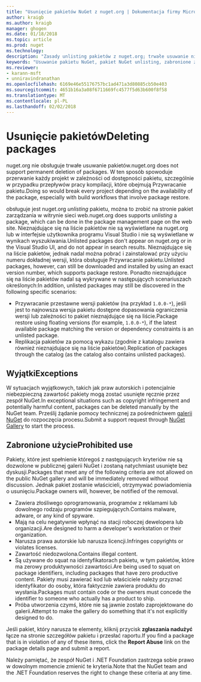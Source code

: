 ```yaml
---
title: "Usunięcie pakietów NuGet z nuget.org | Dokumentacja firmy Microsoft"
author: kraigb
ms.author: kraigb
manager: ghogen
ms.date: 01/18/2018
ms.topic: article
ms.prod: nuget
ms.technology: 
description: "Zasady unlisting pakietów z nuget.org; trwałe usuwanie nie jest obsługiwany z wyjątkiem na pakiety narusza inne zasady."
keywords: "Usuwanie pakietu NuGet, pakiet NuGet unlisting, zabronione zastosowania pakietów"
ms.reviewer:
- karann-msft
- unniravindranathan
ms.openlocfilehash: 6169e46e55176757bc1ad471a3d80885cb50e403
ms.sourcegitcommit: 4651b16a3a08f6711669fc4577f5d63b600f8f58
ms.translationtype: MT
ms.contentlocale: pl-PL
ms.lasthandoff: 02/02/2018
---
```

# <a name="deleting-packages"></a><span data-ttu-id="033a3-104">Usunięcie pakietów</span><span class="sxs-lookup"><span data-stu-id="033a3-104">Deleting packages</span></span>

<span data-ttu-id="033a3-105">nuget.org nie obsługuje trwałe usuwanie pakietów.</span><span class="sxs-lookup"><span data-stu-id="033a3-105">nuget.org does not support permanent deletion of packages.</span></span> <span data-ttu-id="033a3-106">W ten sposób spowoduje przerwanie każdy projekt w zależności od dostępności pakietu, szczególnie w przypadku przepływów pracy kompilacji, które obejmują Przywracanie pakietu.</span><span class="sxs-lookup"><span data-stu-id="033a3-106">Doing so would break every project depending on the availability of the package, especially with build workflows that involve package restore.</span></span>

<span data-ttu-id="033a3-107">obsługuje jest nuget.org *unlisting* pakietu, można to zrobić na stronie pakiet zarządzania w witrynie sieci web.</span><span class="sxs-lookup"><span data-stu-id="033a3-107">nuget.org does supports *unlisting* a package, which can be done in the package management page on the web site.</span></span> <span data-ttu-id="033a3-108">Nieznajdujące się na liście pakietów nie są wyświetlane na nuget.org lub w interfejsie użytkownika programu Visual Studio i nie są wyświetlane w wynikach wyszukiwania.</span><span class="sxs-lookup"><span data-stu-id="033a3-108">Unlisted packages don't appear on nuget.org or in the Visual Studio UI, and do not appear in search results.</span></span> <span data-ttu-id="033a3-109">Nieznajdujące się na liście pakietów, jednak nadal można pobrać i zainstalować przy użyciu numeru dokładnej wersji, która obsługuje Przywracanie pakietu.</span><span class="sxs-lookup"><span data-stu-id="033a3-109">Unlisted packages, however, can still be downloaded and installed by using an exact version number, which supports package restore.</span></span> <span data-ttu-id="033a3-110">Ponadto nieznajdujące się na liście pakietów nadal są wykrywane w następujących scenariuszach określonych:</span><span class="sxs-lookup"><span data-stu-id="033a3-110">In addition, unlisted packages may still be discovered in the following specific scenarios:</span></span>

- <span data-ttu-id="033a3-111">Przywracanie przestawne wersji pakietów (na przykład `1.0.0-*`), jeśli jest to najnowsza wersja pakietu dostępne dopasowania ograniczenia wersji lub zależności to pakiet nieznajdujące się na liście.</span><span class="sxs-lookup"><span data-stu-id="033a3-111">Package restore using floating versions (for example, `1.0.0-*`), if the latest available package matching the version or dependency constraints is an unlisted package.</span></span>
- <span data-ttu-id="033a3-112">Replikacja pakietów za pomocą wykazu (zgodnie z katalogu zawiera również nieznajdujące się na liście pakietów).</span><span class="sxs-lookup"><span data-stu-id="033a3-112">Replication of packages through the catalog (as the catalog also contains unlisted packages).</span></span>

## <a name="exceptions"></a><span data-ttu-id="033a3-113">Wyjątki</span><span class="sxs-lookup"><span data-stu-id="033a3-113">Exceptions</span></span>

<span data-ttu-id="033a3-114">W sytuacjach wyjątkowych, takich jak praw autorskich i potencjalnie niebezpieczną zawartość pakiety mogą zostać usunięte ręcznie przez zespół NuGet.</span><span class="sxs-lookup"><span data-stu-id="033a3-114">In exceptional situations such as copyright infringement and potentially harmful content, packages can be deleted manually by the NuGet team.</span></span> <span data-ttu-id="033a3-115">Prześlij żądanie pomocy technicznej za pośrednictwem [galerii NuGet](http://www.nuget.org) do rozpoczęcia procesu.</span><span class="sxs-lookup"><span data-stu-id="033a3-115">Submit a support request through [NuGet Gallery](http://www.nuget.org) to start the process.</span></span>

## <a name="prohibited-use"></a><span data-ttu-id="033a3-116">Zabronione użycie</span><span class="sxs-lookup"><span data-stu-id="033a3-116">Prohibited use</span></span>

<span data-ttu-id="033a3-117">Pakiety, które jest spełnienie któregoś z następujących kryteriów nie są dozwolone w publicznej galerii NuGet i zostaną natychmiast usunięte bez dyskusji.</span><span class="sxs-lookup"><span data-stu-id="033a3-117">Packages that meet any of the following criteria are not allowed on the public NuGet gallery and will be immediately removed without discussion.</span></span> <span data-ttu-id="033a3-118">Jednak pakiet zostanie właścicieli, otrzymywać powiadomienia o usunięciu.</span><span class="sxs-lookup"><span data-stu-id="033a3-118">Package owners will, however, be notified of the removal.</span></span>

- <span data-ttu-id="033a3-119">Zawiera złośliwego oprogramowania, programów z reklamami lub dowolnego rodzaju programów szpiegujących.</span><span class="sxs-lookup"><span data-stu-id="033a3-119">Contains malware, adware, or any kind of spyware.</span></span>
- <span data-ttu-id="033a3-120">Mają na celu negatywnie wpłynąć na stacji roboczej dewelopera lub organizacji.</span><span class="sxs-lookup"><span data-stu-id="033a3-120">Are designed to harm a developer's workstation or their organization.</span></span>
- <span data-ttu-id="033a3-121">Narusza prawa autorskie lub narusza licencji.</span><span class="sxs-lookup"><span data-stu-id="033a3-121">Infringes copyrights or violates licenses.</span></span>
- <span data-ttu-id="033a3-122">Zawartość niedozwolona.</span><span class="sxs-lookup"><span data-stu-id="033a3-122">Contains illegal content.</span></span>
- <span data-ttu-id="033a3-123">Są używane do squat na identyfikatorach pakietu, w tym pakietów, które ma zerowy produktywności zawartości.</span><span class="sxs-lookup"><span data-stu-id="033a3-123">Are being used to squat on package identifiers, including packages that have zero productive content.</span></span> <span data-ttu-id="033a3-124">Pakiety musi zawierać kod lub właściciele należy przyznać identyfikator do osoby, która faktycznie zawiera produktu do wysłania.</span><span class="sxs-lookup"><span data-stu-id="033a3-124">Packages must contain code or the owners must concede the identifier to someone who actually has a product to ship.</span></span>
- <span data-ttu-id="033a3-125">Próba utworzenia czymś, które nie są jawnie zostało zaprojektowane do galerii.</span><span class="sxs-lookup"><span data-stu-id="033a3-125">Attempt to make the gallery do something that it's not explicitly designed to do.</span></span>

<span data-ttu-id="033a3-126">Jeśli pakiet, który narusza te elementy, kliknij przycisk **zgłaszania nadużyć** łącze na stronie szczegółów pakietu i przesłać raportu.</span><span class="sxs-lookup"><span data-stu-id="033a3-126">If you find a package that is in violation of any of these items, click the **Report Abuse** link on the package details page and submit a report.</span></span>

<span data-ttu-id="033a3-127">Należy pamiętać, że zespół NuGet i .NET Foundation zastrzega sobie prawo w dowolnym momencie zmienić te kryteria.</span><span class="sxs-lookup"><span data-stu-id="033a3-127">Note that the NuGet team and the .NET Foundation reserves the right to change these criteria at any time.</span></span>
